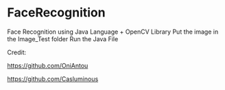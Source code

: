 # FaceRecognition
Face Recognition using Java Language + OpenCV Library
Put the image in the Image_Test folder
Run the Java File

Credit:

https://github.com/OniAntou

https://github.com/Casluminous
